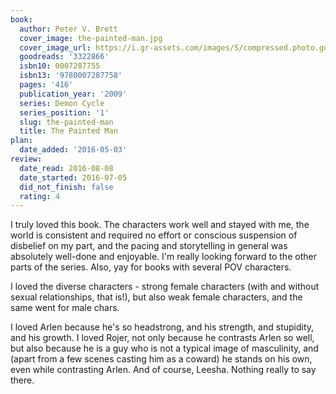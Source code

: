 ```yaml
---
book:
  author: Peter V. Brett
  cover_image: the-painted-man.jpg
  cover_image_url: https://i.gr-assets.com/images/S/compressed.photo.goodreads.com/books/1217594228l/3322866.jpg
  goodreads: '3322866'
  isbn10: 0007287755
  isbn13: '9780007287758'
  pages: '416'
  publication_year: '2009'
  series: Demon Cycle
  series_position: '1'
  slug: the-painted-man
  title: The Painted Man
plan:
  date_added: '2016-05-03'
review:
  date_read: 2016-08-08
  date_started: 2016-07-05
  did_not_finish: false
  rating: 4
---
```


I truly loved this book. The characters work well and stayed with me, the world is consistent and required no effort or conscious suspension of disbelief on my part, and the pacing and storytelling in general was absolutely well-done and enjoyable. I'm really looking forward to the other parts of the series. Also, yay for books with several POV characters.

I loved the diverse characters - strong female characters (with and without sexual relationships, that is!), but also weak female characters, and the same went for male chars.

I loved Arlen because he's so headstrong, and his strength, and stupidity, and his growth. I loved Rojer, not only because he contrasts Arlen so well, but also because he is a guy who is not a typical image of masculinity, and (apart from a few scenes casting him as a coward) he stands on his own, even while contrasting Arlen. And of course, Leesha. Nothing really to say there.
